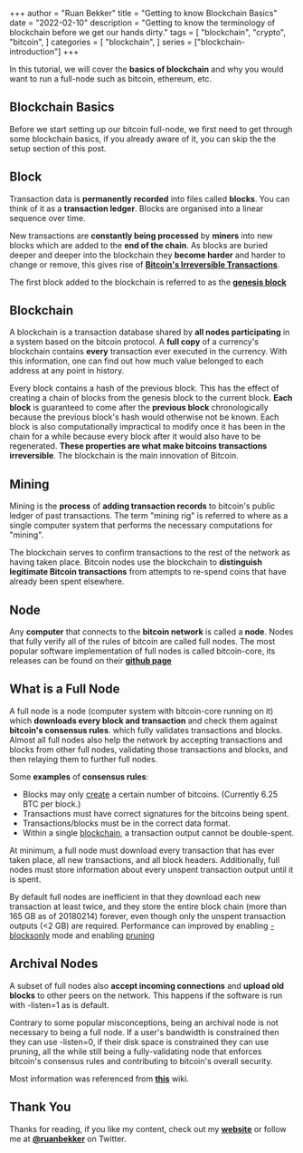 +++
author = "Ruan Bekker"
title = "Getting to know Blockchain Basics"
date = "2022-02-10"
description = "Getting to know the terminology of blockchain before we get our hands dirty."
tags = [
    "blockchain",
    "crypto",
    "bitcoin",
]
categories = [
    "blockchain",
]
series = ["blockchain-introduction"]
+++

In this tutorial, we will cover the **basics of blockchain** and why you would want to run a full-node such as bitcoin, ethereum, etc.

## Blockchain Basics

Before we start setting up our bitcoin full-node, we first need to get through some blockchain basics, if you already aware of it, you can skip the the setup section of this post.

## Block

Transaction data is **permanently recorded** into files called **blocks**. You can think of it as a **transaction ledger**. Blocks are organised into a linear sequence over time.

New transactions are **constantly being processed** by **miners** into new blocks which are added to the **end of the chain**. As blocks are buried deeper and deeper into the blockchain they **become harder** and harder to change or remove, this gives rise of **[Bitcoin's Irreversible Transactions](https://en.bitcoin.it/wiki/Irreversible_Transactions)**.

The first block added to the blockchain is referred to as the **[genesis block](https://en.bitcoin.it/wiki/Genesis_block)**

## Blockchain

A blockchain is a transaction database shared by **all nodes participating** in a system based on the bitcoin protocol. A **full copy** of a currency's blockchain contains **every** transaction ever executed in the currency. With this information, one can find out how much value belonged to each address at any point in history.

Every block contains a hash of the previous block. This has the effect of creating a chain of blocks from the genesis block to the current block. **Each block** is guaranteed to come after the **previous block** chronologically because the previous block's hash would otherwise not be known. Each block is also computationally impractical to modify once it has been in the chain for a while because every block after it would also have to be regenerated. **These properties are what make bitcoins transactions irreversible**. The blockchain is the main innovation of Bitcoin.

## Mining

Mining is the **process** of **adding transaction records** to bitcoin's public ledger of past transactions. The term "mining rig" is referred to where as a single computer system that performs the necessary computations for "mining".

The blockchain serves to confirm transactions to the rest of the network as having taken place. Bitcoin nodes use the blockchain to **distinguish legitimate Bitcoin transactions** from attempts to re-spend coins that have already been spent elsewhere.

## Node

Any **computer** that connects to the **bitcoin network** is called a **node**. Nodes that fully verify all of the rules of bitcoin are called full nodes. The most popular software implementation of full nodes is called bitcoin-core, its releases can be found on their **[github page](https://github.com/bitcoin/bitcoin/releases)**

## What is a Full Node

A full node is a node (computer system with bitcoin-core running on it) which **downloads every block and transaction** and check them against **bitcoin's consensus rules**. which fully validates transactions and blocks. Almost all full nodes also help the network by accepting transactions and blocks from other full nodes, validating those transactions and blocks, and then relaying them to further full nodes.

Some **examples** of **consensus rules**:

* Blocks may only [create](https://en.bitcoin.it/wiki/Controlled_supply) a certain number of bitcoins. (Currently 6.25 BTC per block.)
* Transactions must have correct signatures for the bitcoins being spent.
* Transactions/blocks must be in the correct data format.
* Within a single [blockchain](https://en.bitcoin.it/wiki/Block_chain), a transaction output cannot be double-spent.

At minimum, a full node must download every transaction that has ever taken place, all new transactions, and all block headers. Additionally, full nodes must store information about every unspent transaction output until it is spent.

By default full nodes are inefficient in that they download each new transaction at least twice, and they store the entire block chain (more than 165 GB as of 20180214) forever, even though only the unspent transaction outputs (<2 GB) are required. Performance can improved by enabling [-blocksonly](https://bitcointalk.org/index.php?topic=1377345.0) mode and enabling [pruning](https://bitcoin.org/en/release/v0.12.0#wallet-pruning)

## Archival Nodes

A subset of full nodes also **accept incoming connections** and **upload old blocks** to other peers on the network. This happens if the software is run with -listen=1 as is default.

Contrary to some popular misconceptions, being an archival node is not necessary to being a full node. If a user's bandwidth is constrained then they can use -listen=0, if their disk space is constrained they can use pruning, all the while still being a fully-validating node that enforces bitcoin's consensus rules and contributing to bitcoin's overall security.

Most information was referenced from **[this](https://en.bitcoin.it/wiki/Full_node)** wiki.

## Thank You

Thanks for reading, if you like my content, check out my **[website](https://ruan.dev)** or follow me at **[@ruanbekker](https://twitter.com/ruanbekker)** on Twitter.

